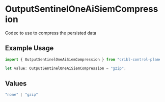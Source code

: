 # OutputSentinelOneAiSiemCompression

Codec to use to compress the persisted data

## Example Usage

```typescript
import { OutputSentinelOneAiSiemCompression } from "cribl-control-plane/models";

let value: OutputSentinelOneAiSiemCompression = "gzip";
```

## Values

```typescript
"none" | "gzip"
```